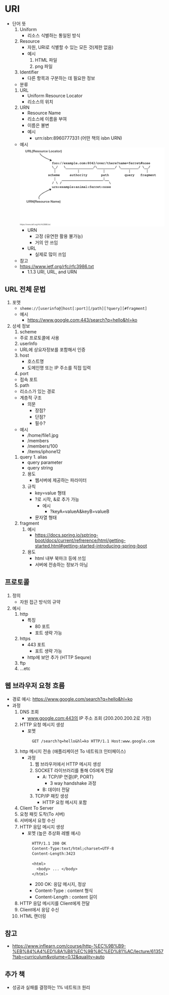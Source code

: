 # URI
 - 단어 뜻
    1. Uniform
         - 리소스 식별하는 통일된 방식
    2. Resource
         - 자원, URI로 식별할 수 있는 모든 것(제한 없음)
         - 예시
           1. HTML 파일
           2. png 파일
    3. Identifier
         - 다른 항목과 구분하는 데 필요한 정보
   - 분류
    1. URL
         - Uniform Resource Locator
         - 리소스의 위치
    2. URN
         - Resource Name
         - 리소스에 이름을 부여
         - 이름은 불변
         - 예시
           -  urn:isbn:8960777331 (어떤 책의 isbn URN)
   - 예시
    ![1.png](./img/1.png)
     - URN
       - 고정 (유연한 활용 불가능)
       - 거의 안 쓰임
     - URL
       - 실제로 많이 쓰임
   - 참고
    - https://www.ietf.org/rfc/rfc3986.txt
      - 1.1.3 URI, URL, and URN

## URL 전체 문법
 1. 포맷
    - `sheme://[userinfo@]host[:port][/path][?query][#fragment]`
    - 예시
      - https://www.google.com:443/search?q=hello&hl=ko 
 2. 상세 정보
     1. scheme
       - 주로 프로토콜에 사용
     2. userInfo
       - URL에 상요자정보를 포함해서 인증
     3. host 
          - 호스트명
          - 도메인명 또는 IP 주소를 직접 입력
     4. port 
       - 접속 포트
     5. path
       - 리소스가 있는 경로
       - 계층적 구조
           - 의문
             - 장점?
             - 단점?
             - 필수?
       - 예시
           - /home/file1.jpg
           - /members
           - /members/100
           - /items/iphone12
      1. query
        1. alias
          - query parameter
          - query string
         2. 용도
             - 웹서버에 제공하는 파라미터 
         3. 규칙
             - key=value 형태
             - ?로 시작, &로 추가 가능
               - 에시
                 - ?keyA=valueA&keyB=valueB
             - 문자열 형태
     6. fragment
        1. 예시
            - https://docs.spring.io/sptring-boot/docs/current/refrerence/html/getting-started.html#getting-started-introducing-spring-boot
        2. 용도
            - html 내부 북마크 등에 쓰임
            - 서버에 전송하는 정보가 아님
 
 ## 프로토콜
 1. 정의
      - 자원 접근 방식의 규약
 2. 예시
     1. http
         - 특징
           - 80 포트
           - 포트 생략 가능
     2. https
           - 443 포트
              - 포트 생략 가능
           - http에 보안 추가 (HTTP Sequre)
     3. ftp
     4. ...etc

## 웹 브라우저 요청 흐름
 - 경로 예시:  https://www.google.com/search?q=hello&hl=ko
 - 과정
    1. DNS 조회
        - www.google.com:443의 IP 주소 조회 (200.200.200.2로 가정) 
    2. HTTP 요청 메시지 생성
        - 포멧
             ``` 
               GET /search?q=hello&hl=ko HTTP/1.1 Host:www.google.com
             ```
    3. http 메시지 전송 (애플리케이션 To 네트워크 인터페이스)
         - 과정
             1. 웹 브라우저에서 HTTP 메시지 생성
             2. SOCKET 라이브러리를 통해 OS에게 전달
                   - A: TCP/IP 연결(IP, PORT)
                       - 3 way handshake 과정
                   - B: 데이터 전달
             3. TCP/IP 패킷 생성
                   - HTTP 요청 메시지 포함
    4. Client To Server
    5. 요청 패킷 도착(To 서버)
    6. 서버에서 요청 수신
    7. HTTP 응답 메시지 생성
        - 포멧 (높은 추상화 레벨 예시)
          ```
            HTTP/1.1 200 OK
            Content-Type:text/html;charset=UTF-8
            Content-Length:3423

            <html>
              <body> ... </body>
            </html>
          ```
            - 200 OK: 응답 메시지, 정상 
            - Content-Type : content 형식
            - Content-Length : content 길이
    8. HTTP 응답 메시지를 Client에게 전달
    9. Client에서 응답 수신
    10. HTML 랜더링

## 참고 
 - https://www.inflearn.com/course/http-%EC%9B%B9-%EB%84%A4%ED%8A%B8%EC%9B%8C%ED%81%AC/lecture/61357?tab=curriculum&volume=0.12&quality=auto
  

## 추가 책
 - 성공과 실패를 결정하는 1% 네트워크 원리